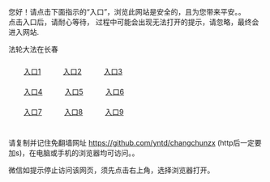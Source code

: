 您好！请点击下面指示的“入口”，浏览此网站是安全的，且为您带来平安。。 <br/>
点击入口后，请耐心等待， 过程中可能会出现无法打开的提示，请忽略，最终会进入网站. </br>

法轮大法在长春<br/>
<div style="padding:10px"><a style="margin:20px" target="_blank" href="https://dia8ef8luau9.cloudfront.net/2Qpsp?oyrqdnqd" id="ccLink1" rel="nofollow">入口1</a> <a target="_blank" style="margin:20px" href="https://d1glzxqxz7jbvp.cloudfront.net/2Qpsp?yyvlfzc" id="ccLink2" rel="nofollow">入口2</a> <a style="margin:20px" target="_blank" href="https://d1v78u1woluooh.cloudfront.net/2Qpsp?jpivcqgo" id="ccLink3" rel="nofollow">入口3</a></div>

<div style="padding:10px" ><a style="margin:20px" target="_blank" href="https://dia8ef8luau9.cloudfront.net/2Qpsp?oyrqdnqd" id="ccLink4" rel="nofollow">入口4</a> <a style="margin:20px" href="https://d1glzxqxz7jbvp.cloudfront.net/2Qpsp?yyvlfzc" target="_blank" id="ccLink5" rel="nofollow">入口5</a> <a style="margin:20px" href="https://d1v78u1woluooh.cloudfront.net/2Qpsp?jpivcqgo" target="_blank" id="ccLink6" rel="nofollow">入口6</a></div>

<div style="padding:10px"><a style="margin:20px" target="_blank" href="https://dia8ef8luau9.cloudfront.net/2Qpsp?oyrqdnqd" id="ccLink7" rel="nofollow">入口7</a> <a style="margin:20px" href="https://d1glzxqxz7jbvp.cloudfront.net/2Qpsp?yyvlfzc" target="_blank" id="ccLink8" rel="nofollow">入口8</a> <a style="margin:20px" target="_blank" href="https://d1v78u1woluooh.cloudfront.net/2Qpsp?jpivcqgo" id="ccLink9" rel="nofollow">入口9</a></div>

<br/>



请复制并记住免翻墙网址 https://github.com/yntd/changchunzx (http后一定要加s)，在电脑或手机的浏览器均可访问。。<br/>

微信如提示停止访问该网页，须先点击右上角，选择浏览器打开。
